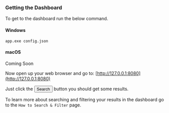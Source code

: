 
### Getting the Dashboard

To get to the dashboard run the below command.

<!-- tabs:start -->

#### **Windows**

```console
app.exe config.json
```

#### **macOS**

Coming Soon

<!-- tabs:end -->



Now open up your web browser and go to: [http://127.0.0.1:8080](http://127.0.0.1:8080)


Just click the <button>Search</button> button you should get some results.

To learn more about searching and filtering your results in the dashboard go to the `How to Search & Filter` page.